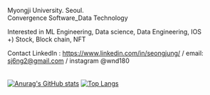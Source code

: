 Myongji University. Seoul. <br />
Convergence Software_Data Technology <br />

Interested in ML Engineering, Data science, Data Engineering, IOS<br />
+) Stock, Block chain, NFT <br />

Contact LinkedIn : https://www.linkedin.com/in/seongjung/ / email: sj6ng2@gmail.com / instagram @wnd180 <br />
<br />
<br />
[![Anurag's GitHub stats](https://github-readme-stats.vercel.app/api?username=wnd180&count_private=true&show_icons=true)](https://github.com/anuraghazra/github-readme-stats)
[![Top Langs](https://github-readme-stats.vercel.app/api/top-langs/?username=wnd180&layout=compact&langs_count=6)](https://github.com/anuraghazra/github-readme-stats)
